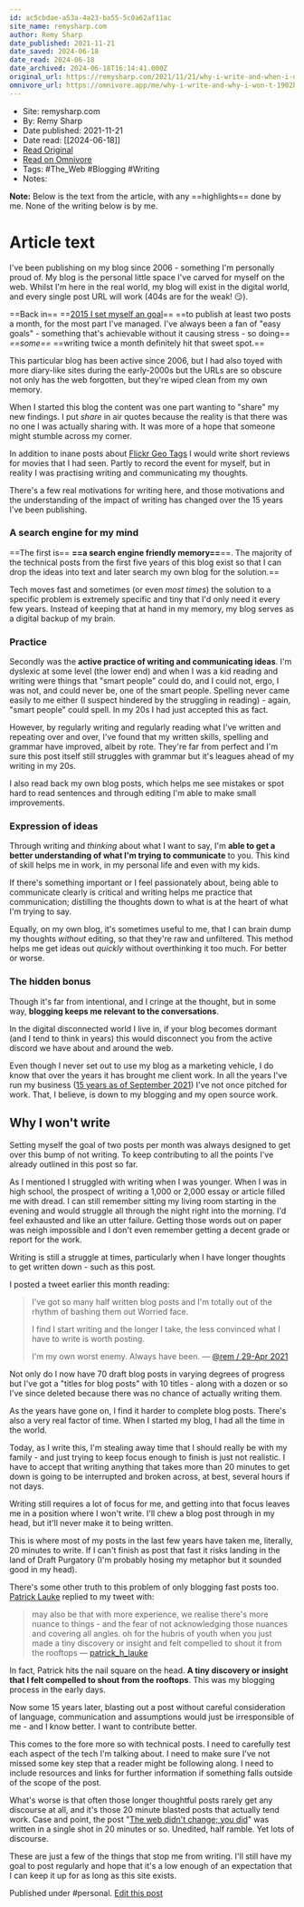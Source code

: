 ```yaml
---
id: ac5cbdae-a53a-4a23-ba55-5c0a62af11ac
site_name: remysharp.com
author: Remy Sharp
date_published: 2021-11-21
date_saved: 2024-06-18
date_read: 2024-06-18
date_archived: 2024-06-18T16:14:41.000Z
original_url: https://remysharp.com/2021/11/21/why-i-write-and-when-i-dont
omnivore_url: https://omnivore.app/me/why-i-write-and-why-i-won-t-1902bf263bf
---
```


 - Site: remysharp.com
 - By: Remy Sharp
 - Date published: 2021-11-21
 - Date read: [[2024-06-18]]
 - [Read Original](https://remysharp.com/2021/11/21/why-i-write-and-when-i-dont)
 - [Read on Omnivore](https://omnivore.app/me/why-i-write-and-why-i-won-t-1902bf263bf)
 - Tags:  #The_Web  #Blogging  #Writing 
 - Notes: 

**Note:** Below is the text from the article, with any ==highlights== done by me. None of the writing below is by me.

# Article text
I've been publishing on my blog since 2006 - something I'm personally proud of. My blog is the personal little space I've carved for myself on the web. Whilst I'm here in the real world, my blog will exist in the digital world, and every single post URL will work (404s are for the weak! 😏).

==Back in== ==[2015 I set myself an goal](https://remysharp.com/2015/12/31/my-2015#the-blog)== ==to publish at least two posts a month, for the most part I've managed. I've always been a fan of "easy goals" - something that's achievable without it causing stress - so doing== _==some==_ ==writing twice a month definitely hit that sweet spot.==

This particular blog has been active since 2006, but I had also toyed with more diary-like sites during the early-2000s but the URLs are so obscure not only has the web forgotten, but they're wiped clean from my own memory.

When I started this blog the content was one part wanting to "share" my new findings. I put _share_ in air quotes because the reality is that there was no one I was actually sharing with. It was more of a hope that someone might stumble across my corner.

In addition to inane posts about [Flickr Geo Tags](https://remysharp.com/2006/09/01/flickr-geo-tags) I would write short reviews for movies that I had seen. Partly to record the event for myself, but in reality I was practising writing and communicating my thoughts.

There's a few real motivations for writing here, and those motivations and the understanding of the impact of writing has changed over the 15 years I've been publishing.

### A search engine for my mind[](#a-search-engine-for-my-mind)

==The first is== **==a search engine friendly memory==**==. The majority of the technical posts from the first five years of this blog exist so that I can drop the ideas into text and later search my own blog for the solution.==

Tech moves fast and sometimes (or even _most times_) the solution to a specific problem is extremely specific and tiny that I'd only need it every few years. Instead of keeping that at hand in my memory, my blog serves as a digital backup of my brain.

### Practice[](#practice)

Secondly was the **active practice of writing and communicating ideas**. I'm dyslexic at some level (the lower end) and when I was a kid reading and writing were things that "smart people" could do, and I could not, ergo, I was not, and could never be, one of the smart people. Spelling never came easily to me either (I suspect hindered by the struggling in reading) - again, "smart people" could spell. In my 20s I had just accepted this as fact.

However, by regularly writing and regularly reading what I've written and repeating over and over, I've found that my written skills, spelling and grammar have improved, albeit by rote. They're far from perfect and I'm sure this post itself still struggles with grammar but it's leagues ahead of my writing in my 20s.

I also read back my own blog posts, which helps me see mistakes or spot hard to read sentences and through editing I'm able to make small improvements.

### Expression of ideas[](#expression-of-ideas)

Through writing and _thinking_ about what I want to say, I'm **able to get a better understanding of what I'm trying to communicate** to you. This kind of skill helps me in work, in my personal life and even with my kids.

If there's something important or I feel passionately about, being able to communicate clearly is critical and writing helps me practice that communication; distilling the thoughts down to what is at the heart of what I'm trying to say.

Equally, on my own blog, it's sometimes useful to me, that I can brain dump my thoughts _without_ editing, so that they're raw and unfiltered. This method helps me get ideas out _quickly_ without overthinking it too much. For better or worse.

### The hidden bonus[](#the-hidden-bonus)

Though it's far from intentional, and I cringe at the thought, but in some way, **blogging keeps me relevant to the conversations**.

In the digital disconnected world I live in, if your blog becomes dormant (and I tend to think in years) this would disconnect you from the active discord we have about and around the web.

Even though I never set out to use my blog as a marketing vehicle, I do know that over the years it has brought me client work. In all the years I've run my business ([15 years as of September 2021](https://remysharp.com/2006/09/06/so-im-a-director)) I've not once pitched for work. That, I believe, is down to my blogging and my open source work.

## Why I won't write[](#why-i-wont-write)

Setting myself the goal of two posts per month was always designed to get over this bump of not writing. To keep contributing to all the points I've already outlined in this post so far.

As I mentioned I struggled with writing when I was younger. When I was in high school, the prospect of writing a 1,000 or 2,000 essay or article filled me with dread. I can still remember sitting my living room starting in the evening and would struggle all through the night right into the morning. I'd feel exhausted and like an utter failure. Getting those words out on paper was neigh impossible and I don't even remember getting a decent grade or report for the work.

Writing is still a struggle at times, particularly when I have longer thoughts to get written down - such as this post.

I posted a tweet earlier this month reading:

> I've got so many half written blog posts and I'm totally out of the rhythm of bashing them out Worried face.
> 
> I find I start writing and the longer I take, the less convinced what I have to write is worth posting.
> 
> I'm my own worst enemy. Always have been. — [@rem / 29-Apr 2021](https://twitter.com/rem/status/1387677726434287616)

Not only do I now have 70 draft blog posts in varying degrees of progress but I've got a "titles for blog posts" with 10 titles - along with a dozen or so I've since deleted because there was no chance of actually writing them.

As the years have gone on, I find it harder to complete blog posts. There's also a very real factor of time. When I started my blog, I had all the time in the world.

Today, as I write this, I'm stealing away time that I should really be with my family - and just trying to keep focus enough to finish is just not realistic. I have to accept that writing anything that takes more than 20 minutes to get down is going to be interrupted and broken across, at best, several hours if not days.

Writing still requires a lot of focus for me, and getting into that focus leaves me in a position where I won't write. I'll chew a blog post through in my head, but it'll never make it to being written.

This is where most of my posts in the last few years have taken me, literally, 20 minutes to write. If I can't finish as post that fast it risks landing in the land of Draft Purgatory (I'm probably hosing my metaphor but it sounded good in my head).

There's some other truth to this problem of only blogging fast posts too. [Patrick Lauke](https://www.splintered.co.uk/) replied to my tweet with:

> may also be that with more experience, we realise there's more nuance to things - and the fear of not acknowledging those nuances and covering all angles. oh for the hubris of youth when you just made a tiny discovery or insight and felt compelled to shout it from the rooftops — [patrick\_h\_lauke](https://twitter.com/patrick%5Fh%5Flauke/status/1387682421580173313)

In fact, Patrick hits the nail square on the head. **A tiny discovery or insight that I felt compelled to shout from the rooftops**. This was my blogging process in the early days.

Now some 15 years later, blasting out a post without careful consideration of language, communication and assumptions would just be irresponsible of me - and I know better. I want to contribute better.

This comes to the fore more so with technical posts. I need to carefully test each aspect of the tech I'm talking about. I need to make sure I've not missed some key step that a reader might be following along. I need to include resources and links for further information if something falls outside of the scope of the post.

What's worse is that often those longer thoughtful posts rarely get any discourse at all, and it's those 20 minute blasted posts that actually tend work. Case and point, the post "[The web didn't change; you did](https://remysharp.com/2021/02/11/the-web-didnt-change-you-did)" was written in a single shot in 20 minutes or so. Unedited, half ramble. Yet lots of discourse.

These are just a few of the things that stop me from writing. I'll still have my goal to post regularly and hope that it's a low enough of an expectation that I can keep it up for as long as this site exists.

Published under #personal. [Edit this post](https://github.com/remy/remysharp.com/blob/main/public/blog/why-i-write-and-when-i-dont.md)

